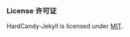 
### License 许可证

HardCandy-Jekyll is licensed under [MIT](https://github.com/xukimseven/HardCandy-Jekyll/blob/master/LICENSE).

